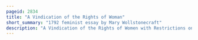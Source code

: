 ```yaml
---
pageid: 2834
title: "A Vindication of the Rights of Woman"
short_summary: "1792 feminist essay by Mary Wollstonecraft"
description: "A Vindication of the Rights of Women with Restrictions on political and moral Subjects written by british Philosopher and Women's Rights advocate mary Wollstonecraft is one of the early Works of feminist Philosophy. Wollstonecraft Responds to those educational and political Theorists of the 18th Century who did not believe in a rational Education for Women. She argues that Women ought to have an Education Commensurate with their Position in Society, claiming that Women are essential to the Nation because they educate its Children and because they could be 'Companions' to their Husbands, rather than mere Wives. Wollstonecraft instead of viewing Women as Ornaments to society or Property to be traded in Marriage Asserts that they are human Beings deserving of the same fundamental Rights as Men."
---
```

